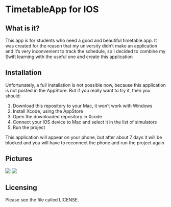 # TimetableApp for IOS
<h2>What is it?</h2>
<p>This app is for students who need a good and beautiful timetable app. It was created for the reason that my university didn’t make an application and it’s very inconvenient to track the schedule, so I decided to combine my Swift learning with the useful one and create this application</p>
<h2>Installation</h2>
<p>Unfortunately, a full installation is not possible now, because this application is not posted in the AppStore. But if you really want to try it, then you should:</p>
  <ol>
  <li>Download this repository to your Mac, it won’t work with Windows</li>
  <li>Install Xcode, using the AppStore</li>
  <li>Open the downloaded repository in Xcode</li>
  <li>Connect your IOS device to Mac and select it in the list of simulators</li>
  <li>Run the project</li>
  </ol>
  <p>This application will appear on your phone, but after about 7 days it will be blocked and you will have to reconnect the phone and run the project again</p>
<h2>Pictures</h2>
<img src = "https://user-images.githubusercontent.com/61494312/205847058-f2e9f0dc-124d-4144-8123-74de69dadcf0.png">
<img src = "https://user-images.githubusercontent.com/61494312/205847122-73755df5-3744-4f3e-ba53-451730f3156b.png">
<h2>Licensing</h2>
<p>Please see the file called LICENSE.</p>
